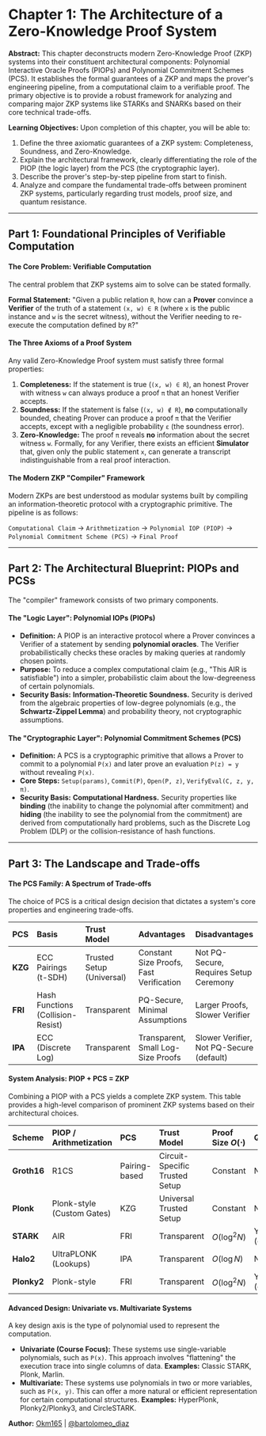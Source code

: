 # Chapter 1: The Architecture of a Zero-Knowledge Proof System

**Abstract:** This chapter deconstructs modern Zero-Knowledge Proof (ZKP) systems into their constituent architectural components: Polynomial Interactive Oracle Proofs (PIOPs) and Polynomial Commitment Schemes (PCS). It establishes the formal guarantees of a ZKP and maps the prover's engineering pipeline, from a computational claim to a verifiable proof. The primary objective is to provide a robust framework for analyzing and comparing major ZKP systems like STARKs and SNARKs based on their core technical trade-offs.

**Learning Objectives:** Upon completion of this chapter, you will be able to:

1.  Define the three axiomatic guarantees of a ZKP system: Completeness, Soundness, and Zero-Knowledge.
2.  Explain the architectural framework, clearly differentiating the role of the PIOP (the logic layer) from the PCS (the cryptographic layer).
3.  Describe the prover's step-by-step pipeline from start to finish.
4.  Analyze and compare the fundamental trade-offs between prominent ZKP systems, particularly regarding trust models, proof size, and quantum resistance.

---

## Part 1: Foundational Principles of Verifiable Computation

#### The Core Problem: Verifiable Computation

The central problem that ZKP systems aim to solve can be stated formally.

**Formal Statement:** "Given a public relation `R`, how can a **Prover** convince a **Verifier** of the truth of a statement `(x, w) ∈ R` (where `x` is the public instance and `w` is the secret witness), without the Verifier needing to re-execute the computation defined by `R`?"

#### The Three Axioms of a Proof System

Any valid Zero-Knowledge Proof system must satisfy three formal properties:

1.  **Completeness:** If the statement is true (`(x, w) ∈ R`), an honest Prover with witness `w` can always produce a proof `π` that an honest Verifier accepts.
2.  **Soundness:** If the statement is false (`(x, w) ∉ R`), **no** computationally bounded, cheating Prover can produce a proof `π` that the Verifier accepts, except with a negligible probability `ε` (the soundness error).
3.  **Zero-Knowledge:** The proof `π` reveals **no** information about the secret witness `w`. Formally, for any Verifier, there exists an efficient **Simulator** that, given only the public statement `x`, can generate a transcript indistinguishable from a real proof interaction.

#### The Modern ZKP "Compiler" Framework

Modern ZKPs are best understood as modular systems built by compiling an information-theoretic protocol with a cryptographic primitive. The pipeline is as follows:

`Computational Claim` → `Arithmetization` → `Polynomial IOP (PIOP)` → `Polynomial Commitment Scheme (PCS)` → `Final Proof`

---

## Part 2: The Architectural Blueprint: PIOPs and PCSs

The "compiler" framework consists of two primary components.

#### The "Logic Layer": Polynomial IOPs (PIOPs)

- **Definition:** A PIOP is an interactive protocol where a Prover convinces a Verifier of a statement by sending **polynomial oracles**. The Verifier probabilistically checks these oracles by making queries at randomly chosen points.
- **Purpose:** To reduce a complex computational claim (e.g., "This AIR is satisfiable") into a simpler, probabilistic claim about the low-degreeness of certain polynomials.
- **Security Basis:** **Information-Theoretic Soundness.** Security is derived from the algebraic properties of low-degree polynomials (e.g., the **Schwartz-Zippel Lemma**) and probability theory, not cryptographic assumptions.

#### The "Cryptographic Layer": Polynomial Commitment Schemes (PCS)

- **Definition:** A PCS is a cryptographic primitive that allows a Prover to commit to a polynomial `P(x)` and later prove an evaluation `P(z) = y` without revealing `P(x)`.
- **Core Steps:** `Setup(params)`, `Commit(P)`, `Open(P, z)`, `VerifyEval(C, z, y, π)`.
- **Security Basis:** **Computational Hardness.** Security properties like **binding** (the inability to change the polynomial after commitment) and **hiding** (the inability to see the polynomial from the commitment) are derived from computationally hard problems, such as the Discrete Log Problem (DLP) or the collision-resistance of hash functions.

---

## Part 3: The Landscape and Trade-offs

#### The PCS Family: A Spectrum of Trade-offs

The choice of PCS is a critical design decision that dictates a system's core properties and engineering trade-offs.

| PCS     | Basis                             | Trust Model               | Advantages                              | Disadvantages                            |
| :------ | :-------------------------------- | :------------------------ | :-------------------------------------- | :--------------------------------------- |
| **KZG** | ECC Pairings (t-SDH)              | Trusted Setup (Universal) | Constant Size Proofs, Fast Verification | Not PQ-Secure, Requires Setup Ceremony   |
| **FRI** | Hash Functions (Collision-Resist) | Transparent               | PQ-Secure, Minimal Assumptions          | Larger Proofs, Slower Verifier           |
| **IPA** | ECC (Discrete Log)                | Transparent               | Transparent, Small Log-Size Proofs      | Slower Verifier, Not PQ-Secure (default) |

#### System Analysis: PIOP + PCS = ZKP

Combining a PIOP with a PCS yields a complete ZKP system. This table provides a high-level comparison of prominent ZKP systems based on their architectural choices.

| Scheme      | PIOP / Arithmetization     | PCS           | Trust Model                    | Proof Size $O(\cdot)$ | Quantum?          |
| :---------- | :------------------------- | :------------ | :----------------------------- | :-------------------- | :---------------- |
| **Groth16** | R1CS                       | Pairing-based | Circuit-Specific Trusted Setup | Constant              | No                |
| **Plonk**   | Plonk-style (Custom Gates) | KZG           | Universal Trusted Setup        | Constant              | No                |
| **STARK**   | AIR                        | FRI           | Transparent                    | $O(\log^2 N)$         | Yes (conjectured) |
| **Halo2**   | UltraPLONK (Lookups)       | IPA           | Transparent                    | $O(\log N)$           | No (default)      |
| **Plonky2** | Plonk-style                | FRI           | Transparent                    | $O(\log^2 N)$         | Yes (conjectured) |

#### Advanced Design: Univariate vs. Multivariate Systems

A key design axis is the type of polynomial used to represent the computation.

- **Univariate (Course Focus):** These systems use single-variable polynomials, such as `P(x)`. This approach involves "flattening" the execution trace into single columns of data. **Examples:** Classic STARK, Plonk, Marlin.
- **Multivariate:** These systems use polynomials in two or more variables, such as `P(x, y)`. This can offer a more natural or efficient representation for certain computational structures. **Examples:** HyperPlonk, Plonky2/Plonky3, and CircleSTARK.

**Author:** [Okm165](https://github.com/Okm165) | [@bartolomeo_diaz](https://x.com/bartolomeo_diaz)
